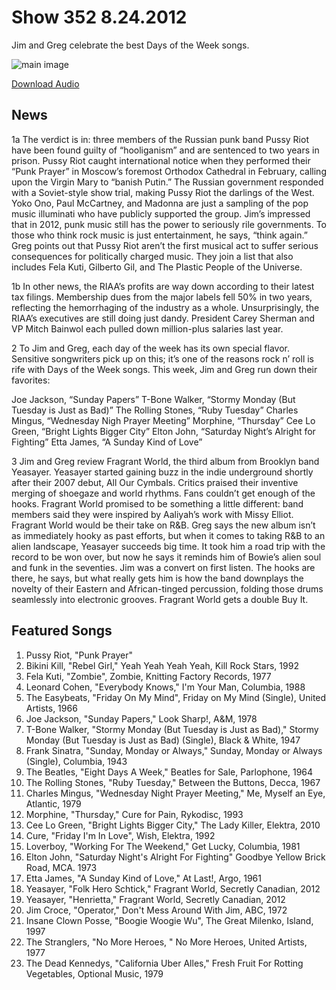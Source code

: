 # Show 352 8.24.2012
Jim and Greg celebrate the best Days of the Week songs.

![main image](http://www.soundopinions.org/images/2012/daysoftheweek.jpg)

[Download Audio](http://audio.soundopinions.org/streams/2012/08/so_20120824.m3u)

## News
1a The verdict is in: three members of the Russian punk band Pussy Riot have been found guilty of “hooliganism” and are sentenced to two years in prison. Pussy Riot caught international notice when they performed their “Punk Prayer” in Moscow’s foremost Orthodox Cathedral in February, calling upon the Virgin Mary to “banish Putin.” The Russian government responded with a Soviet-style show trial, making Pussy Riot the darlings of the West. Yoko Ono, Paul McCartney, and Madonna are just a sampling of the pop music illuminati who have publicly supported the group. Jim’s impressed that in 2012, punk music still has the power to seriously rile governments. To those who think rock music is just entertainment, he says, “think again.” Greg points out that Pussy Riot aren’t the first musical act to suffer serious consequences for politically charged music. They join a list that also includes Fela Kuti, Gilberto Gil, and The Plastic People of the Universe.

1b In other news, the RIAA’s profits are way down according to their latest tax filings. Membership dues from the major labels fell 50% in two years, reflecting the hemorrhaging of the industry as a whole. Unsurprisingly, the RIAA’s executives are still doing just dandy. President Carey Sherman and VP Mitch Bainwol each pulled down million-plus salaries last year.

2 To Jim and Greg, each day of the week has its own special flavor. Sensitive songwriters pick up on this; it’s one of the reasons rock n’ roll is rife with Days of the Week songs. This week, Jim and Greg run down their favorites:

Joe Jackson, “Sunday Papers”
T-Bone Walker, “Stormy Monday (But Tuesday is Just as Bad)”
The Rolling Stones, “Ruby Tuesday”
Charles Mingus, “Wednesday Nigh Prayer Meeting”
Morphine, “Thursday”
Cee Lo Green, “Bright Lights Bigger City”
Elton John, “Saturday Night’s Alright for Fighting”
Etta James, “A Sunday Kind of Love”

3 Jim and Greg review Fragrant World, the third album from Brooklyn band Yeasayer. Yeasayer started gaining buzz in the indie underground shortly after their 2007 debut, All Our Cymbals. Critics praised their inventive merging of shoegaze and world rhythms. Fans couldn’t get enough of the hooks. Fragrant World promised to be something a little different: band members said they were inspired by Aaliyah’s work with Missy Elliot. Fragrant World would be their take on R&B. Greg says the new album isn’t as immediately hooky as past efforts, but when it comes to taking R&B to an alien landscape, Yeasayer succeeds big time. It took him a road trip with the record to be won over, but now he says it reminds him of Bowie’s alien soul and funk in the seventies. Jim was a convert on first listen. The hooks are there, he says, but what really gets him is how the band downplays the novelty of their Eastern and African-tinged percussion, folding those drums seamlessly into electronic grooves. Fragrant World gets a double Buy It.

## Featured Songs
1. Pussy Riot, "Punk Prayer"
2. Bikini Kill, "Rebel Girl," Yeah Yeah Yeah Yeah, Kill Rock Stars, 1992
3. Fela Kuti, "Zombie", Zombie, Knitting Factory Records, 1977
4. Leonard Cohen, "Everybody Knows," I'm Your Man, Columbia, 1988
5. The Easybeats, "Friday On My Mind", Friday on My Mind (Single), United Artists, 1966
6. Joe Jackson, "Sunday Papers," Look Sharp!, A&M, 1978
7. T-Bone Walker, "Stormy Monday (But Tuesday is Just as Bad)," Stormy Monday (But Tuesday is Just as Bad) (Single), Black & White, 1947
8. Frank Sinatra, "Sunday, Monday or Always," Sunday, Monday or Always (Single), Columbia, 1943
9. The Beatles, "Eight Days A Week," Beatles for Sale, Parlophone, 1964
10. The Rolling Stones, "Ruby Tuesday," Between the Buttons, Decca, 1967
11. Charles Mingus, "Wednesday Night Prayer Meeting," Me, Myself an Eye, Atlantic, 1979
12. Morphine, "Thursday," Cure for Pain, Rykodisc, 1993
13. Cee Lo Green, "Bright Lights Bigger City," The Lady Killer, Elektra, 2010
14. Cure, "Friday I'm In Love", Wish, Elektra, 1992
15. Loverboy, "Working For The Weekend," Get Lucky, Columbia, 1981
16. Elton John, "Saturday Night's Alright For Fighting" Goodbye Yellow Brick Road, MCA. 1973
17. Etta James, "A Sunday Kind of Love," At Last!, Argo, 1961
18. Yeasayer, "Folk Hero Schtick," Fragrant World, Secretly Canadian, 2012
19. Yeasayer, "Henrietta," Fragrant World, Secretly Canadian, 2012
20. Jim Croce, "Operator," Don't Mess Around With Jim, ABC, 1972
21. Insane Clown Posse, "Boogie Woogie Wu", The Great Milenko, Island, 1997
22. The Stranglers, "No More Heroes, " No More Heroes, United Artists, 1977
23. The Dead Kennedys, "California Uber Alles," Fresh Fruit For Rotting Vegetables, Optional Music, 1979
